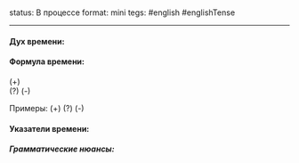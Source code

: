 # 
status: В процессе
format: mini
tegs: #english #englishTense 

---
#### Дух времени: 


#### Формула времени: 
>

(+)  
(?) 
(-) 

Примеры:
(+) 
(?) 
(-) 

#### Указатели времени:

 
##### Грамматические нюансы: 
